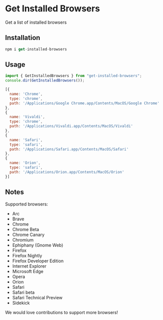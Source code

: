 # Get Installed Browsers
Get a list of installed browsers

## Installation

```js
npm i get-installed-browsers
```

## Usage

```js
import { GetInstalledBrowsers } from "get-installed-browsers";
console.dir(GetInstalledBrowsers());
```

```js
[{
  name: 'Chrome',
  type: 'chrome',
  path: '/Applications/Google Chrome.app/Contents/MacOS/Google Chrome'
},
{
  name: 'Vivaldi',
  type: 'chrome',
  path: '/Applications/Vivaldi.app/Contents/MacOS/Vivaldi'
},
{
  name: 'Safari',
  type: 'safari',
  path: '/Applications/Safari.app/Contents/MacOS/Safari'
},
{
  name: 'Orion',
  type: 'safari',
  path: '/Applications/Orion.app/Contents/MacOS/Orion'
}]
```

## Notes

Supported browsers:

- Arc
- Brave
- Chrome
- Chrome Beta
- Chrome Canary
- Chromium
- Ephiphany (Gnome Web)
- Firefox
- Firefox Nightly
- Firefox Developer Edition
- Internet Explorer
- Microsoft Edge
- Opera
- Orion
- Safari
- Safari beta
- Safari Technical Preview
- Sidekick

We would love contributions to support more browsers!



